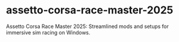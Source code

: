 # assetto-corsa-race-master-2025
Assetto Corsa Race Master 2025: Streamlined mods and setups for immersive sim racing on Windows.
